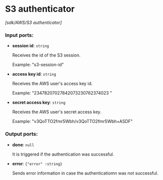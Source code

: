 # S3 authenticator

_[sdk/AWS/S3 authenticator]_

### Input ports:

* __session id__: ` string `

    Receives the id of the S3 session.
    
    Example: 
    "s3-session-id"


* __access key id__: ` string `

    Receives the AWS user's access key id.
    
    Example:
    "23478207027842073230762374023 "


* __secret access key__: ` string `

    Receives the AWS user's secret access key.
    
    Example:
    "v3QoTTO2fmr5Wbh/v3QoTTO2fmr5Wbh+ASDF"

### Output ports:

* __done__: ` null `

    It is triggered if the authentication was successful.


* __error__: ` {"error" :string} `

    Sends error information in case the authenticatiomn was not successful.

